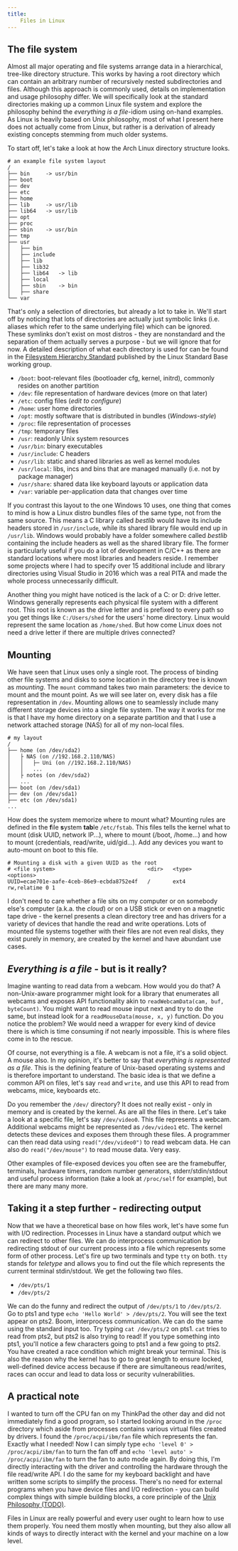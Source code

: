 ```yaml
---
title:
    Files in Linux
---
```


## The file system

Almost all major operating and file systems arrange data in a hierarchical,
tree-like directory structure. This works by having a root directory which can
contain an arbitrary number of recursively nested subdirectories and files.
Although this approach is commonly used, details on implementation and usage
philosophy differ. We will specifically look at the standard directories making
up a common Linux file system and explore the philosophy behind the *everything
is a file*-idiom using on-hand examples. As Linux is heavily based on Unix
philosophy, most of what I present here does not actually come from Linux, but
rather is a derivation of already existing concepts stemming from much older
systems.

To start off, let's take a look at how the Arch Linux directory structure looks.

```
# an example file system layout
/
├── bin     -> usr/bin
├── boot
├── dev
├── etc
├── home
├── lib     -> usr/lib
├── lib64   -> usr/lib
├── opt
├── proc
├── sbin    -> usr/bin
├── tmp
├── usr
│   ├── bin
│   ├── include
│   ├── lib
│   ├── lib32
│   ├── lib64   -> lib
│   ├── local
│   ├── sbin    -> bin
│   ├── share
└── var
```

That's only a selection of directories, but already a lot to take in. We'll
start off by noticing that lots of directories are actually just symbolic links
(i.e. aliases which refer to the same underlying file) which can be ignored.
These symlinks don't exist on most distros - they are nonstandard and the
separation of them actually serves a purpose - but we will ignore that for now.
A detailed description of what each directory is used for can be found in the
[Filesystem Hierarchy
Standard](https://refspecs.linuxfoundation.org/FHS_3.0/fhs-3.0.pdf) published
by the Linux Standard Base working group.

- `/boot`: boot-relevant files (bootloader cfg, kernel, initrd), commonly
resides on another partition
- `/dev`: file representation of hardware devices (more on that later)
- `/etc`: config files (*edit to configure*)
- `/home`: user home directories
- `/opt`: mostly software that is distributed in bundles (*Windows-style*)
- `/proc`: file representation of processes
- `/tmp`: temporary files
- `/usr`: readonly Unix system resources
- `/usr/bin`: binary executables
- `/usr/include`: C headers
- `/usr/lib`: static and shared libraries as well as kernel modules
- `/usr/local`: libs, incs and bins that are managed manually
(i.e. not by package manager)
- `/usr/share`: shared data like keyboard layouts or application data
- `/var`: variable per-application data that changes over time

If you contrast this layout to the one Windows 10 uses, one thing that comes to
mind is how a Linux distro bundles files of the same type, not from the same
source. This means a C library called *bestlib* would have its include headers
stored in `/usr/include`, while its shared library file would end up in
`/usr/lib`. Windows would probably have a folder somewhere called *bestlib*
containing the include headers as well as the shared library file. The former is
particularly useful if you do a lot of development in C/C++ as there are
standard locations where most libraries and headers reside. I remember some
projects where I had to specify over 15 additional include and library
directories using Visual Studio in 2016 which was a real PITA and made the
whole process unnecessarily difficult.

Another thing you might have noticed is the lack of a C: or D: drive letter.
Windows generally represents each physical file system with a different root.
This root is known as the drive letter and is prefixed to every path so you get
things like `C:/Users/shed` for the users' home directory. Linux would
represent the same location as `/home/shed`. But how come Linux does not need
a drive letter if there are multiple drives connected?

## Mounting

We have seen that Linux uses only a single root. The process of binding other
file systems and disks to some location in the directory tree is known as
*mounting*. The `mount` command takes two main parameters: the device to mount
and the mount point. As we will see later on, every disk has a file
representation in `/dev`. Mounting allows one to seamlessly include many
different storage devices into a single file system. The way it works for me is
that I have my home directory on a separate partition and that I use a network
attached storage (NAS) for all of my non-local files.

```
# my layout
/
├── home (on /dev/sda2)
│   ├ NAS (on //192.168.2.110/NAS)
│   │   ├─ Uni (on //192.168.2.110/NAS)
│   │   ...
│   ├ notes (on /dev/sda2)
│   ...
├── boot (on /dev/sda1)
├── dev (on /dev/sda1)
├── etc (on /dev/sda1)
...
```

How does the system memorize where to mount what? Mounting rules are defined in
the **f**ile **s**ystem **tab**le `/etc/fstab`. This files tells the kernel
what to mount (disk UUID, network IP...), where to mount (/boot, /home...) and
how to mount (credentials, read/write, uid/gid...). Add any devices you want to
auto-mount on boot to this file.

```
# Mounting a disk with a given UUID as the root
# <file system>                             <dir>   <type>      <options>
UUID=ecae701e-aafe-4ceb-86e9-ecbda8752e4f   /       ext4        rw,relatime 0 1
```

I don't need to care whether a file sits on my computer or on somebody else's
computer (a.k.a. the *cloud*) or on a USB stick or even on a magnetic tape
drive - the kernel presents a clean directory tree and has drivers for a
variety of devices that handle the read and write operations. Lots of mounted
file systems together with their files are not even real disks, they exist
purely in memory, are created by the kernel and have abundant use cases.

## *Everything is a file* - but is it really?

Imagine wanting to read data from a webcam. How would you do that? A
non-Unix-aware programmer might look for a library that enumerates all webcams
and exposes API functionality akin to `readWebcamData(cam, buf, byteCount)`.
You might want to read mouse input next and try to do the same, but instead
look for a `readMouseData(mouse, x, y)` function. Do you notice the problem?
We would need a wrapper for every kind of device there is which is time
consuming if not nearly impossible. This is where files come in to the rescue.

Of course, not everything is a file. A webcam is not a file, it's a solid
object. A mouse also. In my opinion, it's better to say that *everything is
represented as a file*. This is the defining feature of Unix-based operating
systems and is therefore important to understand. The basic idea is that we
define a common API on files, let's say `read` and `write`, and use this API to
read from webcams, mice, keyboards etc.

Do you remember the `/dev/` directory? It does not really exist - only in
memory and is created by the kernel. As are all the files in there. Let's take
a look at a specific file, let's say `/dev/video0`. This file represents a
webcam. Additional webcams might be represented as `/dev/video1` etc. The
kernel detects these devices and exposes them through these files. A programmer
can then read data using `read("/dev/video0")` to read webcam data. He can also
do `read("/dev/mouse")` to read mouse data. Very easy.

Other examples of file-exposed devices you often see are the framebuffer,
terminals, hardware timers, random number generators, stderr/stdin/stdout and
useful process information (take a look at `/proc/self` for example), but there
are many many more.

## Taking it a step further - redirecting output

Now that we have a theoretical base on how files work, let's have some fun with
I/O redirection. Processes in Linux have a standard output which we can
redirect to other files. We can do interprocess communication by redirecting
stdout of our current process into a file which represents some form of other
process. Let's fire up two terminals and type `tty` on both. `tty` stands for
*teletype* and allows you to find out the file which represents the current
terminal stdin/stdout. We get the following two files.

- `/dev/pts/1`
- `/dev/pts/2`

We can do the funny and redirect the output of `/dev/pts/1` to `/dev/pts/2`.
Go to pts1 and type `echo 'Hello World' > /dev/pts/2`. You will see the text
appear on pts2. Boom, interprocess communication. We can do the same using the
standard input too. Try typing `cat /dev/pts/2` on pts1. `cat` tries to read
from pts2, but pts2 is also trying to read! If you type something into pts1,
you'll notice a few characters going to pts1 and a few going to pts2. You have
created a race condition which might break your terminal. This is also the
reason why the kernel has to go to great length to ensure locked, well-defined
device access because if there are simultaneous read/writes, races can occur
and lead to data loss or security vulnerabilities.

## A practical note

I wanted to turn off the CPU fan on my ThinkPad the other day and did not
immediately find a good program, so I started looking around in the `/proc`
directory which aside from processes contains various virtual files created by
drivers. I found the `/proc/acpi/ibm/fan` file which represents the fan.
Exactly what I needed!  Now I can simply type `echo 'level 0' >
/proc/acpi/ibm/fan` to turn the fan off and `echo 'level auto' >
/proc/acpi/ibm/fan` to turn the fan to auto mode again. By doing this, I'm
directly interacting with the driver and controlling the hardware through the
file read/write API. I do the same for my keyboard backlight and have written
some scripts to simplify the process. There's no need for external programs
when you have device files and I/O redirection - you can build complex things
with simple building blocks, a core principle of the [Unix Philosophy
(TODO)](/html/todo.html).

Files in Linux are really powerful and every user ought to learn how to use them
properly. You need them mostly when mounting, but they also allow all kinds of
ways to directly interact with the kernel and your machine on a low level.
